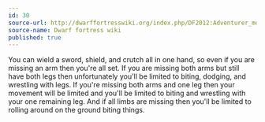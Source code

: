 ```yaml
---
id: 30
source-url: http://dwarffortresswiki.org/index.php/DF2012:Adventurer_mode#FAQ
source-name: Dwarf fortress wiki
published: true
---
```


<p>You can wield a sword, shield, and crutch all in one hand, so even if you are missing an arm then you're all set. If you are missing both arms but still have both legs then unfortunately you'll be limited to biting, dodging, and wrestling with legs. If you're missing both arms and one leg then your movement will be limited and you'll be limited to biting and wrestling with your one remaining leg. And if all limbs are missing then you'll be limited to rolling around on the ground biting things.</p>
 


